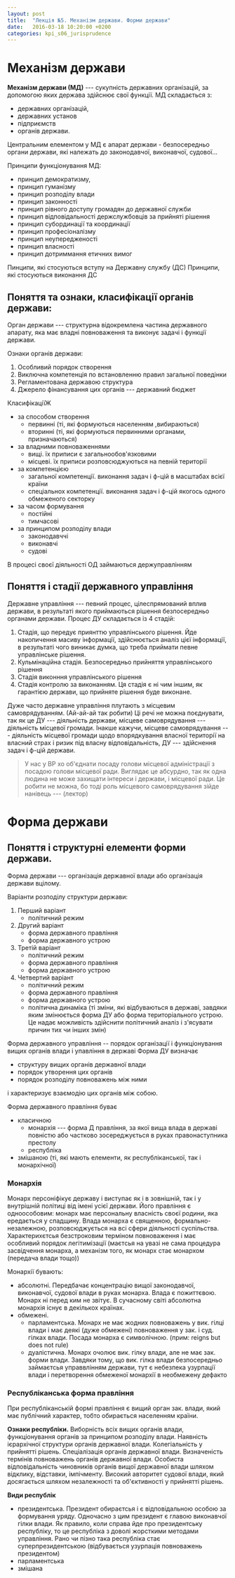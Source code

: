 ```yaml
---
layout: post
title:  "Лекція №5. Механізм держави. Форми держави"
date:   2016-03-18 10:20:00 +0200
categories: kpi_s06_jurisprudence
---
```


# Механізм держави
**Механізм держави (МД)** --- сукупність державних організацій, за допомогою яких держава здійснює свої функції.
МД складається з:

- державних організацій,
- державних установ
- підприємств
- органів держави.

Центральним елементом у МД є апарат держави - безпосередньо органи держави, які належать до законодавчої, виконавчої, судової...

Принципи функціонування МД:

- принцип демократизму,
- принцип гуманізму
- принцип розподілу влади
- принцип законності
- принцип рівного доступу громадян до державної служби
- принцип відповідальності держслужбовців за прийняті рішення
- принцип субординації та координації
- принцип професіоналізму
- принцип неупередженості
- принцип власності
- принцип дотриммання етичних вимог

Пинципи, які стосуються вступу на Державну службу (ДС)
Принципи, які стосуються виконання ДС

## Поняття та ознаки, класифікації органів держави:
Орган держави --- структурна відокремлена частина державного апарату, яка має владні повноваження та виконує задачі і функції держави.

Ознаки органів держави:

1. Особливий порядок створення
2. Виключна компетенція по встановленню правил загальної поведінки
3. Регламентована державою структура
4. Джерело фінансування цих органів --- державний бюджет

КласифікаціїЖ

- за способом створення
  - первинні (ті, які формуються населенням ,вибираються)
  - вторинні (ті, які формуються первинними органами, призначаються)
- за владними повноваженнями
  - вищі. їх приписи є загальнообов'язковими
  - місцеві. їх приписи розповсюджуються на певній території
- за компетенцією
  - загальної компетенції. виконання задач і ф-цій в масштабах всієї країни
  - спеціальнох компетенції. виконання задач і ф-цій якогось одного обмеженого секторку
- за часом формування
  - постійні
  - тимчасові
- за принципом розподілу влади
  - законодавччі
  - виконавчі
  - судові

В процесі своєї діяльності ОД займаються держуправлінням

## Поняття і стадії державного управління

Державне управління ---  певний процес, цілеспрямований вплив держави, в результаті якого приймаються рішення безпосередньо органами держави.
Процес ДУ складається із 4 стадій:

1. Стадія, що передує приянттю управлінського рішення. Йде накопичення масиву інформації, здійснюється аналіз цієї інформації, в результаті чого виникає думка, що треба приймати певне управлінське рішення.
2. Кульмінаційна стадія. Безпосередньо прийняття управлінського рішення
3. Стадія виконння управлінського рішення
4. Стадія контролю за виконанням. Ця стадія є ні чим іншим, як гарантією держави, що прийняте рішення буде виконане.

Дуже часто державне управління плутають з місцевим самоврядуванням. (Ай-ай-ай так робити) Ці речі не можна поєднувати, так як це ДУ --- діяльність держави, місцеве самоврядування --- діяльність місцевої громади. Інакше кажучи, місцеве самоврядування --- діяльність місцевої громади щодо впорядкування власної території на власний страх і ризик під власну відповідальність, ДУ --- здійснення задач і ф-цій держави.

> У нас у ВР хо об'єднати посаду голови місцевої адміністрації з посадою голови місцевої ради. Виглядає це абсурдно, так як одна людина не може захищати інтереси і держави, і місцевої ради. Це робити не можна, бо тоді роль місцевого самоврядування зійде нанівець --- (лектор)

# Форма держави
## Поняття і структурні елементи форми держави.

Форма держави --- організація державної влади або організація держави вцілому.

Варіанти розподілу структури держави:

1. Перший варіант
    - політичний режим
2. Другий варіант
    - форма державного правління
    - форма державного устрою
3. Третій варіант
    - політичний режим
    - форма державного правління
    - форма державного устрою
4. Четвертий варіант
    - політичний режим
    - форма державного правління
    - форма державного устрою
    - політична динаміка (ті зміни, які відбуваються в державі, завдяки яким змінюється форма ДУ або форма територіального устрою. Це надає можливість здійснити політичний аналіз і з'ясувати причин тих чи інших змін)


Форма державного управління -- порядок організації і функціонування вищих органів влади і упавління в державі
Форма ДУ визначає

- структуру вищих органів державної влади
- порядок утворення цих органів
- порядок розподілу повноважень між ними

і характеризує взаємодію цих органів між собою.

Форма державного правління буває
- класичною
  - монархія --- форма Д правління, за якої вища влада в державі повністю або частково зосереджується в руках правонаступника престолу
  - республіка
- змішаною (ті, які мають елементи, як республіканської, так і монархічної)

### Монархія
Монарх персоніфікує державу і виступає як і в зовнішній,  так і у внутрішній політиці від імені усієї держави. Його правління є одноособовим: монарх має персональну власність своєї родини, яка ередається у спадщину. Влада монарха є священною, формально-незалежною, розповсюджується на всі сфери діяльності суспільства. Характерихєтсья безстроковим терміном повноваження і має особливий порядок легітимізації (маєтсья на увазі не сама процедура засвідчення монарха, а механізм того, як монарх стає монархом (передача влади тощо))

Монархії бувають:

- абсолютні. Передбачає концентрацію вищої законодавчої, виконавчої, судової влади в руках монарха. Влада є пожиттєвою. Монарх ні перед ким не звітує. В сучасному світі абсолютна монархія існує в декількох країнах.
- обмежені.
  - парламентська. Монарх не має жодних повноважень у вик. гілці влади і має деякі (дуже обмежені) повноваження у зак. і суд. гілках влади. Посада монарха є символічною. (прим: reigns but does not rule)
  - дуалістична. Монарх очолює вик. гілку влади, але не має зак. форми влади. Завдяки тому, що вик. гілка влади безпосередньо займаєтсья управвлінням держави, тут є небезпека узурпації влади і перетворення обмеженої монархії в необмежену дефакто 

### Республіканська форма правління
При республіканській формі правління є вищий орган зак. влади, який має публічний характер, тобто обирається населенням країни.

**Ознаки республіки.** Виборність всіх вищих органів влади, функціонування органів за принципом розподілу влади. Наявність ієрархічної структури органів державної влади. Колегіальність у прийнятті рішень. Спеціалізація органів державної влади. Визначеність термінів повноважень органів державної влади. Особиста відповідальність чиновників органів вищої державної влади шляхом відклику, відставки, імпічменту. Високий авторитет судової влади, який досягається шляхом незалежності та об'єктивності у прийнятті рішень.

**Види республік**

- президентська. Президент обираєтсья і є відповідальною особою за формування уряду. Одночасно з цим президент є главою виконавчої гілки влади. Як правило, коли справа йде про президентську республіку, то це республіка з доволі жорсткими методами управління. Рано чи пізно така республіка стає суперпрезидентською (відбувається узурпація повноважень президентом)
- парламентська
- змішана
